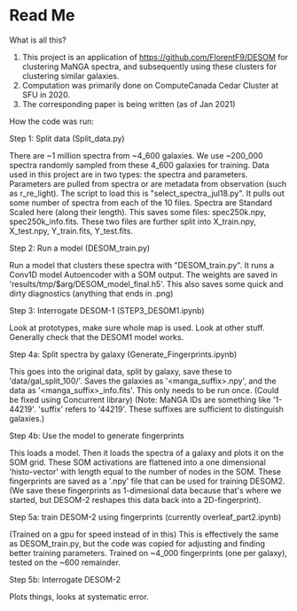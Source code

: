 # Read Me

What is all this?
1) This project is an application of https://github.com/FlorentF9/DESOM for clustering MaNGA spectra, and subsequently using these clusters for clustering similar galaxies.
2) Computation was primarily done on ComputeCanada Cedar Cluster at SFU in 2020.
3) The corresponding paper is being written (as of Jan 2021)

How the code was run:

Step 1: Split data (Split_data.py)

There are ~1 million spectra from ~4_600 galaxies. We use ~200_000 spectra randomly sampled from these 4_600 galaxies for training.
Data used in this project are in two types: the spectra and parameters. Parameters are pulled from spectra or are metadata from observation (such as r_re_light).
The script to load this is "select_spectra_jul18.py". It pulls out some number of spectra from each of the 10 files.
Spectra are Standard Scaled here (along their length).
This saves some files: spec250k.npy, spec250k_info.fits. These two files are further split into X_train.npy, X_test.npy, Y_train.fits, Y_test.fits.

Step 2: Run a model (DESOM_train.py)

Run a model that clusters these spectra with "DESOM_train.py". It runs a Conv1D model Autoencoder with a SOM output. The weights are saved in 'results/tmp/$arg/DESOM_model_final.h5'. This also saves some quick and dirty diagnostics (anything that ends in .png)

Step 3: Interrogate DESOM-1 (STEP3_DESOM1.ipynb)

Look at prototypes, make sure whole map is used. Look at other stuff. Generally check that the DESOM1 model works.

Step 4a: Split spectra by galaxy (Generate_Fingerprints.ipynb)

This goes into the original data, split by galaxy, save these to 'data/gal_split_100/'. Saves the galaxies as '<manga_suffix>.npy', and the data as '<manga_suffix>_info.fits'.
This only needs to be run once. (Could be fixed using Concurrent library)
(Note: MaNGA IDs are something like '1-44219'. 'suffix' refers to '44219'. These suffixes are sufficient to distinguish galaxies.)

Step 4b: Use the model to generate fingerprints

This loads a model. Then it loads the spectra of a galaxy and plots it on the SOM grid. These SOM activations are flattened into a one dimensional 'histo-vector' with length equal to the number of nodes in the SOM. These fingerprints are saved as a '.npy' file that can be used for training DESOM2. (We save these fingerprints as 1-dimesional data because that's where we started, but DESOM-2 reshapes this data back into a 2D-fingerprint).

Step 5a: train DESOM-2 using fingerprints (currently overleaf_part2.ipynb)

(Trained on a gpu for speed instead of in this)
This is effectively the same as DESOM_train.py, but the code was copied for adjusting and finding better training parameters. Trained on ~4_000 fingerprints (one per galaxy), tested on the ~600 remainder.

Step 5b: Interrogate DESOM-2

Plots things, looks at systematic error.
